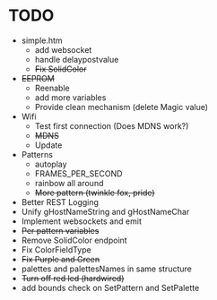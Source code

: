 # TODO
* simple.htm 
  * add websocket
  * handle delaypostvalue
  * ~~Fix SolidColor~~
* ~~EEPROM~~
  * Reenable
  * add more variables
  * Provide clean mechanism (delete Magic value)
* Wifi
  * Test first connection (Does MDNS work?)
  * ~~MDNS~~
  * Update 
* Patterns
  * autoplay
  * FRAMES_PER_SECOND
  * rainbow all around
  * ~~More pattern (twinkle fox, pride)~~
* Better REST Logging
* Unify gHostNameString and gHostNameChar
* Implement websockets and emit
* ~~Per pattern variables~~
* Remove SolidColor endpoint
* Fix ColorFieldType
* ~~Fix Purple and Green~~
* palettes and palettesNames in same structure
* ~~Turn off red led (hardwired)~~
* add bounds check on SetPattern and SetPalette



